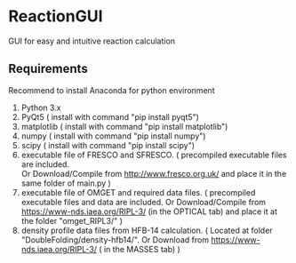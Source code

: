 # ReactionGUI
GUI for easy and intuitive reaction calculation

## Requirements
Recommend to install Anaconda for python environment 

1. Python 3.x 
2. PyQt5 ( install with command "pip install pyqt5")
3. matplotlib ( install with command "pip install matplotlib")
4. numpy ( install with command "pip install numpy")
5. scipy ( install with command "pip install scipy")
6. executable file of FRESCO and SFRESCO. 
  ( precompiled executable files are included.  
    Or Download/Compile from http://www.fresco.org.uk/ 
    and place it in the same folder of main.py ) 
7. executable file of OMGET and required data files. 
  ( precompiled executable files and data are included.
    Or Download/Compile from https://www-nds.iaea.org/RIPL-3/ (in the OPTICAL tab)
    and place it at the folder "omget_RIPL3/" ) 
8. density profile data files from HFB-14 calculation. 
  ( Located at folder "DoubleFolding/density-hfb14/". 
    Or Download from https://www-nds.iaea.org/RIPL-3/ ( in the MASSES tab)
   )
   
   
    
